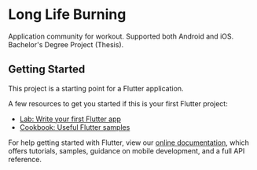 # Long Life Burning

Application community for workout. Supported both Android and iOS. Bachelor's Degree Project (Thesis).

## Getting Started

This project is a starting point for a Flutter application.

A few resources to get you started if this is your first Flutter project:

- [Lab: Write your first Flutter app](https://flutter.dev/docs/get-started/codelab)
- [Cookbook: Useful Flutter samples](https://flutter.dev/docs/cookbook)

For help getting started with Flutter, view our [online documentation](https://flutter.dev/docs), which offers tutorials, samples, guidance on mobile development, and a full API reference.
